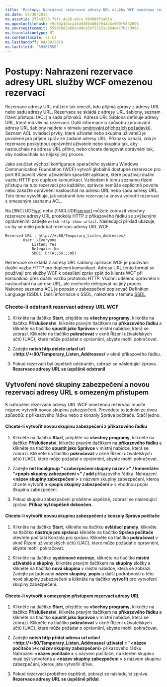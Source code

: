 ```yaml
---
title: 'Postupy: Nahrazení rezervace adresy URL služby WCF omezenou rezervací'
ms.date: 03/30/2017
ms.assetid: 2754d223-79fc-4e2b-a6ce-989889f2abfa
ms.openlocfilehash: f9cfda1d4ca14dd380dd01f944d4c900f9832096
ms.sourcegitcommit: 558d78d2a68acd4c95ef23231c8b4e4c7bac3902
ms.translationtype: MT
ms.contentlocale: cs-CZ
ms.lasthandoff: 04/09/2019
ms.locfileid: "59307558"
---
```

# <a name="how-to-replace-the-wcf-url-reservation-with-a-restricted-reservation"></a>Postupy: Nahrazení rezervace adresy URL služby WCF omezenou rezervací
Rezervace adresy URL můžete tak omezit, kdo přijímá zprávy z adresy URL nebo sadu adresy URL. Rezervace se skládá z adresy URL šablony, seznam řízení přístupu (ACL) a sada příznaků. Adresa URL Šablona definuje adresy URL, které má vliv na rezervaci. Další informace o způsobu zpracování adresy URL šablony najdete v tématu [směrování příchozích požadavků](https://go.microsoft.com/fwlink/?LinkId=136764). Seznam ACL ovládací prvky, které uživatel nebo skupina uživatelů je povolené pro příjem zpráv ze zadané adresy URL. Příznaky označí, zda je rezervace poskytnout oprávnění uživatele nebo skupinu tak, aby naslouchala na adresu URL přímo, nebo chcete delegovat oprávnění tak, aby naslouchala na nějaký jiný proces.  
  
 Jako součást výchozí konfigurace operačního systému Windows Communication Foundation (WCF) vytvoří globálně dostupné rezervace pro port 80 povolit všem uživatelům spouštět aplikace, které používají duální vazbu HTTP pro duplexní komunikaci. Vzhledem k tomu seznamu řízení přístupu na tuto rezervaci pro každého, správce nemůže explicitně povolte nebo zakažte oprávnění naslouchat na adresu URL nebo sadu adresy URL. Toto téma vysvětluje, jak odstranit tuto rezervaci a znovu vytvořit rezervaci s omezeným seznamu ACL.  
  
 Na [!INCLUDE[wv](../../../../includes/wv-md.md)] nebo [!INCLUDE[lserver](../../../../includes/lserver-md.md)] můžete zobrazit všechny rezervace adresy URL protokolu HTTP z příkazového řádku se zvýšenými oprávněními zadejte `netsh http show urlacl`.  Následující příklad ukazuje, co by se mělo podobat rezervaci adresy URL WCF.  
  
```  
Reserved URL : http://+:80/Temporary_Listen_Addresses/  
        User: \Everyone  
            Listen: Yes  
            Delegate: No  
            SDDL: D:(A;;GX;;;WD)  
```  
  
 Rezervace se skládá z adresy URL šablony aplikace WCF je používání duální vazbu HTTP pro duplexní komunikaci. Adresy URL tento formát se používají pro služby WCF k odesílání zpráv zpět do klienta WCF při komunikaci přes duální vazbu protokolu HTTP. Všichni uděleno oprávnění k naslouchání na adrese URL, ale nechcete delegovat na jiný proces. Nakonec seznamu ACL je popsán v zabezpečení popisovač Definition Language (SSDL). Další informace o SSDL, naleznete v tématu [SSDL](https://go.microsoft.com/fwlink/?LinkId=136789)  
  
### <a name="to-delete-the-wcf-url-reservation"></a>Chcete-li odstranit rezervaci adresy URL WCF  
  
1. Klikněte na tlačítko **Start**, přejděte na **všechny programy**, klikněte na tlačítko **Příslušenství**, klikněte pravým tlačítkem na **příkazového řádku** a klikněte na tlačítko **spustit jako Správce** v místní nabídce, která se zobrazí. Klikněte na tlačítko **pokračovat** v okně Řízení uživatelských účtů (UAC), které může požádat o oprávnění, abyste mohli pokračovat.  
  
2. Zadejte **netsh http delete urlacl url =http://+:80/Temporary_Listen_Addresses/**  v okně příkazového řádku.  
  
3. Pokud rezervaci byl úspěšně odstraněn, zobrazí se následující zpráva. **Rezervace adresy URL se úspěšně odstranil**  
  
## <a name="creating-a-new-security-group-and-new-restricted-url-reservation"></a>Vytvoření nové skupiny zabezpečení a novou rezervaci adresy URL s omezeným přístupem  
 K nahrazení rezervace adresy URL WCF omezenou rezervací musíte nejprve vytvořit novou skupinu zabezpečení. Provedete to jedním ze dvou způsobů: z příkazového řádku nebo z konzoly Správa počítače. Stačí jedno.  
  
#### <a name="to-create-a-new-security-group-from-a-command-prompt"></a>Chcete-li vytvořit novou skupinu zabezpečení z příkazového řádku  
  
1. Klikněte na tlačítko **Start**, přejděte na **všechny programy**, klikněte na tlačítko **Příslušenství**, klikněte pravým tlačítkem na **příkazového řádku** a klikněte na tlačítko **spustit jako Správce** v místní nabídce, která se zobrazí. Klikněte na tlačítko **pokračovat** v okně Řízení uživatelských účtů (UAC), které může požádat o oprávnění, abyste mohli pokračovat.  
  
2. Zadejte **net localgroup "\<zabezpečení skupiny název >" / komentáře: "\<popis skupiny zabezpečení >" / add** příkazového řádku. Nahrazení  **\<název skupiny zabezpečení >** s názvem skupiny zabezpečení, kterou chcete vytvořit a  **\<popis skupiny zabezpečení >** s vhodnou popis Skupina zabezpečení.  
  
3. Pokud skupinu zabezpečení proběhne úspěšně, zobrazí se následující zpráva. **Příkaz byl úspěšně dokončen.**  
  
#### <a name="to-create-a-new-security-group-from-the-computer-management-console"></a>Chcete-li vytvořit novou skupinu zabezpečení z konzoly Správa počítače  
  
1. Klikněte na tlačítko **Start**, klikněte na tlačítko **ovládací panely**, klikněte na tlačítko **nástroje pro správu**a klikněte na tlačítko **Správa počítače** otevřete počítači Konzola pro správu. Klikněte na tlačítko **pokračovat** v okně Řízení uživatelských účtů (UAC), které může požádat o oprávnění, abyste mohli pokračovat.  
  
2. Klikněte na tlačítko **systémové nástroje**, klikněte na tlačítko **místní uživatelé a skupiny**, klikněte pravým tlačítkem na **skupiny** složky a klikněte na tlačítko **nová skupina** v místní nabídce, která se zobrazí. Zadejte požadovaný **název skupiny**, **popis** a další podrobnosti o této nové skupiny zabezpečení a klikněte na tlačítko **vytvořit** pro vytvoření skupiny zabezpečení.  
  
#### <a name="to-create-the-restricted-url-reservation"></a>Chcete-li vytvořit s omezeným přístupem rezervaci adresy URL  
  
1. Klikněte na tlačítko **Start**, přejděte na **všechny programy**, klikněte na tlačítko **Příslušenství**, klikněte pravým tlačítkem na **příkazového řádku** a klikněte na tlačítko **spustit jako Správce** v místní nabídce, která se zobrazí. Klikněte na tlačítko **pokračovat** v okně Řízení uživatelských účtů (UAC), které může požádat o oprávnění, abyste mohli pokračovat.  
  
2. Zadejte **netsh http přidat adresu url urlacl =http://+:80/Temporary_Listen_Addresses/ uživatel = "\<název počítače >\\< název skupiny zabezpečení\>**  příkazového řádku. Nahrazení  **\<název počítače >** s názvem počítače, na kterém skupina musí být vytvořená a  **\<název skupiny zabezpečení >** s názvem skupinu zabezpečení, kterou jste vytvořili dříve.  
  
3. Pokud rezervaci proběhne úspěšně, zobrazí se následující zpráva. **Rezervace adresy URL se úspěšně přidal**.
